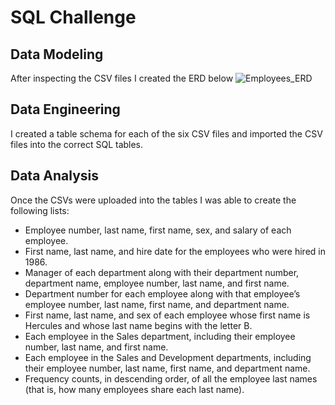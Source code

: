 # SQL Challenge

## Data Modeling
After inspecting the CSV files I created the ERD below
![Employees_ERD](https://github.com/hmalhi95/sql-challenge/assets/126418725/f46ef377-64c1-4201-b95b-862f17c2ac13)

## Data Engineering
I created a table schema for each of the six CSV files and imported the CSV files into the correct SQL tables.

## Data Analysis
Once the CSVs were uploaded into the tables I was able to create the following lists:
- Employee number, last name, first name, sex, and salary of each employee.
- First name, last name, and hire date for the employees who were hired in 1986.
- Manager of each department along with their department number, department name, employee number, last name, and first name.
- Department number for each employee along with that employee’s employee number, last name, first name, and department name.
- First name, last name, and sex of each employee whose first name is Hercules and whose last name begins with the letter B.
- Each employee in the Sales department, including their employee number, last name, and first name.
- Each employee in the Sales and Development departments, including their employee number, last name, first name, and department name.
- Frequency counts, in descending order, of all the employee last names (that is, how many employees share each last name).

